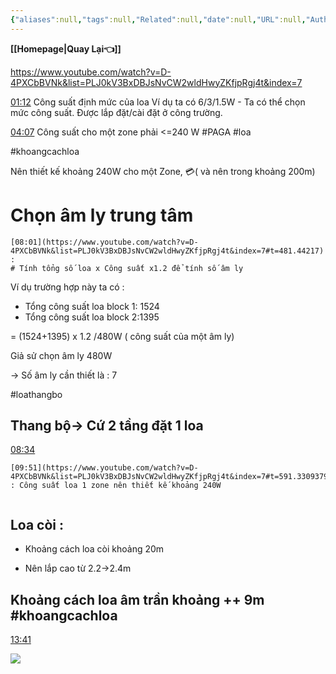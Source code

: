 ```yaml
---
{"aliases":null,"tags":null,"Related":null,"date":null,"URL":null,"Author":null,"dg-publish":true,"image":null,"permalink":"/Electric Engineer/ELV/Public Address/Bài 9 đọc bản vẽ publich address/","dgPassFrontmatter":true,"noteIcon":"2","created":"2024-01-17T14:04:39.447+07:00","updated":"2024-01-17T15:24:28.455+07:00"}
---
```


**[[Homepage\|Quay Lại👈]]**

https://www.youtube.com/watch?v=D-4PXCbBVNk&list=PLJ0kV3BxDBJsNvCW2wldHwyZKfjpRgj4t&index=7

[01:12](https://www.youtube.com/watch?v=D-4PXCbBVNk&list=PLJ0kV3BxDBJsNvCW2wldHwyZKfjpRgj4t&index=7#t=72.96370099618531)   Công suất định mức của loa 
Ví dụ ta có 6/3/1.5W - Ta có thể chọn mức công suất. Được lắp đặt/cài đặt ở công trường.



[04:07](https://www.youtube.com/watch?v=D-4PXCbBVNk&list=PLJ0kV3BxDBJsNvCW2wldHwyZKfjpRgj4t&index=7#t=247.47613902670287)  Công suất cho một zone phải <=240 W #PAGA #loa 


#khoangcachloa
<!--SR:!2024-01-20,3,250!2024-01-20,3,250-->

Nên thiết kế khoảng 240W cho một Zone, 💳( và nên trong khoảng 200m)



# Chọn âm ly trung tâm

```ad-note
[08:01](https://www.youtube.com/watch?v=D-4PXCbBVNk&list=PLJ0kV3BxDBJsNvCW2wldHwyZKfjpRgj4t&index=7#t=481.44217)  : 
# Tính tổng số loa x Công suất x1.2 để tính số âm ly
```



Ví dụ trường hợp này ta có : 
- Tổng công suất loa block 1: 1524 
- Tổng công suất loa block 2:1395

= (1524+1395) x 1.2 /480W ( công suất của một âm ly)

Giả sử chọn âm ly 480W 

-> Số âm ly cần thiết là : 7


#loathangbo

## Thang bộ-> Cứ  2 tầng đặt 1 loa

[08:34](https://www.youtube.com/watch?v=D-4PXCbBVNk&list=PLJ0kV3BxDBJsNvCW2wldHwyZKfjpRgj4t&index=7#t=514.8967629122619)  


```ad-tip
[09:51](https://www.youtube.com/watch?v=D-4PXCbBVNk&list=PLJ0kV3BxDBJsNvCW2wldHwyZKfjpRgj4t&index=7#t=591.3309379727685)   : Công suất loa 1 zone nên thiết kế khoảng 240W


```

## Loa còi :

- Khoảng cách loa còi khoảng 20m

- Nên lắp cao từ 2.2->2.4m


## Khoảng cách loa âm trần khoảng ++ 9m #khoangcachloa 


[13:41](https://www.youtube.com/watch?v=D-4PXCbBVNk&list=PLJ0kV3BxDBJsNvCW2wldHwyZKfjpRgj4t&index=7#t=821.3013143176734)

![](https://i.imgur.com/0l0ut1y.png)


